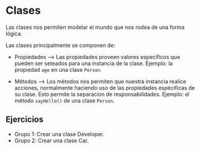 # Clases
Las clases nos permiten modelar el mundo que nos rodea de una forma lógica.

Las clases principalmente se componen de:
  * Propiedades --> Las propiedades proveen valores específicos que pueden ser seteados para una instancia de la clase. Ejemplo: la propiedad `age` en una clase `Person`.
  
  * Métodos --> Los métodos nos permiten que nuestra instancia realice acciones, normalmente haciendo uso de las propiedades espécificas de su clase. Esto permite la separacion de responsabilidades. Ejemplo: el método `sayHello()`  de una clase `Person`.

## Ejercicios
 * Grupo 1: Crear una clase Developer.
 * Grupo 2: Crear una clase Car.
